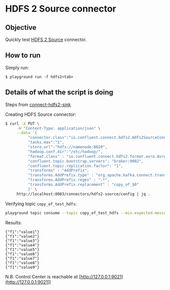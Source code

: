 # HDFS 2 Source connector



## Objective

Quickly test [HDFS 2 Source](https://docs.confluent.io/current/connect/kafka-connect-hdfs/hdfs2/source/index.html#kconnect-long-hdfs-2-source-connector-for-cp) connector.



## How to run

Simply run:

```
$ playground run -f hdfs2<tab>
```

## Details of what the script is doing


Steps from [connect-hdfs2-sink](../connect/connect-hdfs2-sink/README.md)


Creating HDFS Source connector:

```bash
$ curl -X PUT \
     -H "Content-Type: application/json" \
     --data '{
          "connector.class":"io.confluent.connect.hdfs2.Hdfs2SourceConnector",
          "tasks.max":"1",
          "store.url":"hdfs://namenode:8020",
          "hadoop.conf.dir":"/etc/hadoop/",
          "format.class" : "io.confluent.connect.hdfs2.format.avro.AvroFormat",
          "confluent.topic.bootstrap.servers": "broker:9092",
          "confluent.topic.replication.factor": "1",
          "transforms" : "AddPrefix",
          "transforms.AddPrefix.type" : "org.apache.kafka.connect.transforms.RegexRouter",
          "transforms.AddPrefix.regex" : ".*",
          "transforms.AddPrefix.replacement" : "copy_of_$0"
          }' \
     http://localhost:8083/connectors/hdfs2-source/config | jq .
```

Verifying topic `copy_of_test_hdfs`:

```bash
playground topic consume --topic copy_of_test_hdfs --min-expected-messages 9
```

Results:

```
{"f1":"value1"}
{"f1":"value2"}
{"f1":"value3"}
{"f1":"value4"}
{"f1":"value5"}
{"f1":"value6"}
{"f1":"value7"}
{"f1":"value8"}
{"f1":"value9"}
```

N.B: Control Center is reachable at [http://127.0.0.1:9021](http://127.0.0.1:9021])

